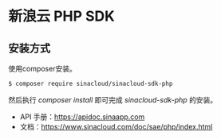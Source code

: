 # 新浪云 PHP SDK

## 安装方式

使用composer安装。

```sh
$ composer require sinacloud/sinacloud-sdk-php
```

然后执行 *composer install* 即可完成 *sinacloud-sdk-php* 的安装。

- API 手册：https://apidoc.sinaapp.com
- 文档：https://www.sinacloud.com/doc/sae/php/index.html
